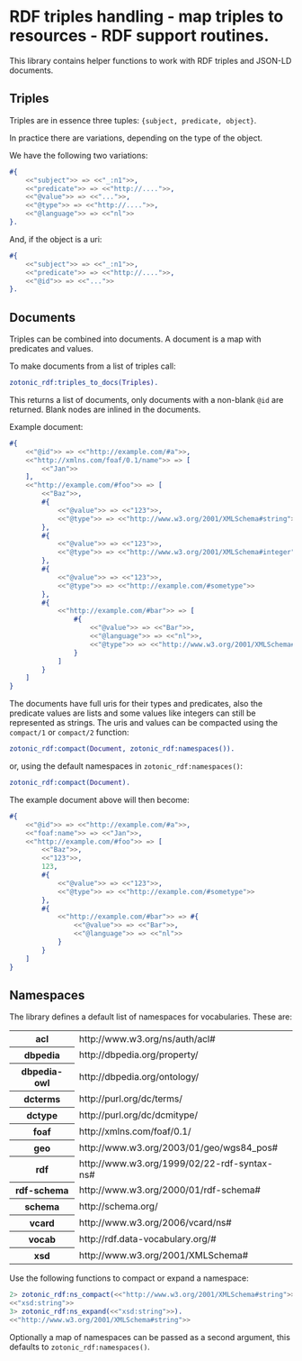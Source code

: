 # RDF triples handling - map triples to resources - RDF support routines.

This library contains helper functions to work with RDF triples and JSON-LD documents.

## Triples

Triples are in essence three tuples: `{subject, predicate, object}`.

In practice there are variations, depending on the type of the object.

We have the following two variations:

```erlang
#{
    <<"subject">> => <<"_:n1">>,
    <<"predicate">> => <<"http://....">>,
    <<"@value">> => <<"...">>,
    <<"@type">> => <<"http://....">>,
    <<"@language">> => <<"nl">>
}.

```

And, if the object is a uri:

```erlang
#{
    <<"subject">> => <<"_:n1">>,
    <<"predicate">> => <<"http://....">>,
    <<"@id">> => <<"...">>
}.
```

## Documents

Triples can be combined into documents. A document is a map with predicates and values.

To make documents from a list of triples call:

```erlang
zotonic_rdf:triples_to_docs(Triples).
```

This returns a list of documents, only documents with a non-blank `@id` are returned.
Blank nodes are inlined in the documents.

Example document:

```erlang
#{
    <<"@id">> => <<"http://example.com/#a">>,
    <<"http://xmlns.com/foaf/0.1/name">> => [
        <<"Jan">>
    ],
    <<"http://example.com/#foo">> => [
        <<"Baz">>,
        #{
            <<"@value">> => <<"123">>,
            <<"@type">> => <<"http://www.w3.org/2001/XMLSchema#string">>
        },
        #{
            <<"@value">> => <<"123">>,
            <<"@type">> => <<"http://www.w3.org/2001/XMLSchema#integer">>
        },
        #{
            <<"@value">> => <<"123">>,
            <<"@type">> => <<"http://example.com/#sometype">>
        },
        #{
            <<"http://example.com/#bar">> => [
                #{
                    <<"@value">> => <<"Bar">>,
                    <<"@language">> => <<"nl">>,
                    <<"@type">> => <<"http://www.w3.org/2001/XMLSchema#string">>
                }
            ]
        }
    ]
}
```

The documents have full uris for their types and predicates, also the predicate values are lists
and some values like integers can still be represented as strings.
The uris and values can be compacted using the `compact/1` or `compact/2` function:


```erlang
zotonic_rdf:compact(Document, zotonic_rdf:namespaces()).
```

or, using the default namespaces in `zotonic_rdf:namespaces()`:

```erlang
zotonic_rdf:compact(Document).
```

The example document above will then become:

```erlang
#{
    <<"@id">> => <<"http://example.com/#a">>,
    <<"foaf:name">> => <<"Jan">>,
    <<"http://example.com/#foo">> => [
        <<"Baz">>,
        <<"123">>,
        123,
        #{
            <<"@value">> => <<"123">>,
            <<"@type">> => <<"http://example.com/#sometype">>
        },
        #{
            <<"http://example.com/#bar">> => #{
                <<"@value">> => <<"Bar">>,
                <<"@language">> => <<"nl">>
            }
        }
    ]
}
```

## Namespaces

The library defines a default list of namespaces for vocabularies.
These are:

<table>
    <tr><th>acl</th><td>http://www.w3.org/ns/auth/acl#</td></tr>
    <tr><th>dbpedia</th><td>http://dbpedia.org/property/</td></tr>
    <tr><th>dbpedia-owl</th><td>http://dbpedia.org/ontology/</td></tr>
    <tr><th>dcterms</th><td>http://purl.org/dc/terms/</td></tr>
    <tr><th>dctype</th><td>http://purl.org/dc/dcmitype/</td></tr>
    <tr><th>foaf</th><td>http://xmlns.com/foaf/0.1/</td></tr>
    <tr><th>geo</th><td>http://www.w3.org/2003/01/geo/wgs84_pos#</td></tr>
    <tr><th>rdf</th><td>http://www.w3.org/1999/02/22-rdf-syntax-ns#</td></tr>
    <tr><th>rdf-schema</th><td>http://www.w3.org/2000/01/rdf-schema#</td></tr>
    <tr><th>schema</th><td>http://schema.org/</td></tr>
    <tr><th>vcard</th><td>http://www.w3.org/2006/vcard/ns#</td></tr>
    <tr><th>vocab</th><td>http://rdf.data-vocabulary.org/#</td></tr>
    <tr><th>xsd</th><td>http://www.w3.org/2001/XMLSchema#</td></tr>
</table>

Use the following functions to compact or expand a namespace:

```erlang
2> zotonic_rdf:ns_compact(<<"http://www.w3.org/2001/XMLSchema#string">>).
<<"xsd:string">>
3> zotonic_rdf:ns_expand(<<"xsd:string">>).                              
<<"http://www.w3.org/2001/XMLSchema#string">>
```

Optionally a map of namespaces can be passed as a second argument, this
defaults to `zotonic_rdf:namespaces()`.
